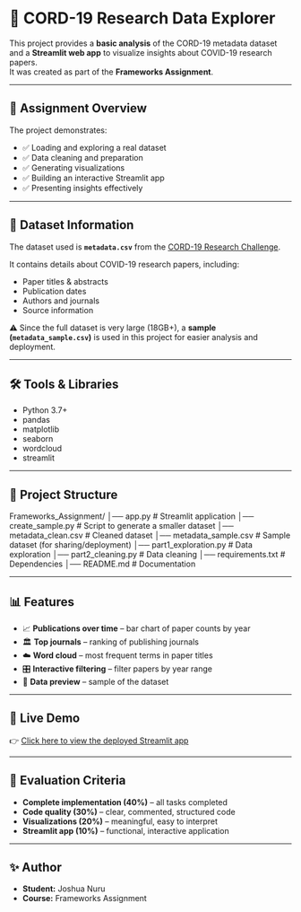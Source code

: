 # 🦠 CORD-19 Research Data Explorer

This project provides a **basic analysis** of the CORD-19 metadata dataset and a **Streamlit web app** to visualize insights about COVID-19 research papers.  
It was created as part of the **Frameworks Assignment**.

---

## 📌 Assignment Overview

The project demonstrates:

- ✅ Loading and exploring a real dataset  
- ✅ Data cleaning and preparation  
- ✅ Generating visualizations  
- ✅ Building an interactive Streamlit app  
- ✅ Presenting insights effectively  

---

## 📂 Dataset Information

The dataset used is **`metadata.csv`** from the [CORD-19 Research Challenge](https://www.kaggle.com/datasets/allen-institute-for-ai/cord-19-research-challenge).  

It contains details about COVID-19 research papers, including:
- Paper titles & abstracts  
- Publication dates  
- Authors and journals  
- Source information  

⚠️ Since the full dataset is very large (18GB+), a **sample (`metadata_sample.csv`)** is used in this project for easier analysis and deployment.

---

## 🛠️ Tools & Libraries

- Python 3.7+  
- pandas  
- matplotlib  
- seaborn  
- wordcloud  
- streamlit  

---

## 📖 Project Structure

Frameworks_Assignment/
│── app.py                 # Streamlit application
│── create_sample.py       # Script to generate a smaller dataset
│── metadata_clean.csv     # Cleaned dataset
│── metadata_sample.csv    # Sample dataset (for sharing/deployment)
│── part1_exploration.py   # Data exploration
│── part2_cleaning.py      # Data cleaning
│── requirements.txt       # Dependencies
│── README.md              # Documentation



---

## 📊 Features

- 📈 **Publications over time** – bar chart of paper counts by year  
- 🏛 **Top journals** – ranking of publishing journals  
- ☁️ **Word cloud** – most frequent terms in paper titles  
- 🎛 **Interactive filtering** – filter papers by year range  
- 📂 **Data preview** – sample of the dataset  

---

## 🚀 Live Demo

👉 [Click here to view the deployed Streamlit app](https://frameworksassignment-9rxhrmkymnabrjqjfsvvk3.streamlit.app/)  


---

## 📝 Evaluation Criteria

- **Complete implementation (40%)** – all tasks completed  
- **Code quality (30%)** – clear, commented, structured code  
- **Visualizations (20%)** – meaningful, easy to interpret  
- **Streamlit app (10%)** – functional, interactive application  

---

## ✨ Author

- **Student:** Joshua Nuru  
- **Course:** Frameworks Assignment  
